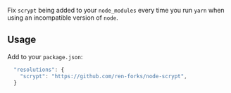 Fix `scrypt` being added to your `node_modules` every time you run `yarn` when using an incompatible version of `node`.

## Usage

Add to your `package.json`:

```js
  "resolutions": {
    "scrypt": "https://github.com/ren-forks/node-scrypt",
  }
```